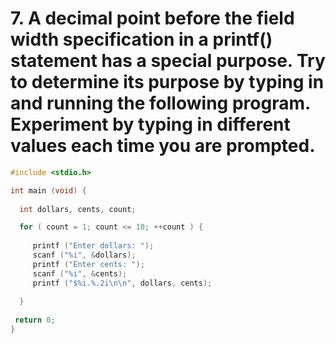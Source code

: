 # 7. A decimal point before the field width specification in a printf() statement has a special purpose. Try to determine its purpose by typing in and running the following program. Experiment by typing in different values each time you are prompted.
```C
#include <stdio.h>

int main (void) {
 
  int dollars, cents, count;

  for ( count = 1; count <= 10; ++count ) {
     
     printf ("Enter dollars: ");
     scanf ("%i", &dollars);
     printf ("Enter cents: ");
     scanf ("%i", &cents);
     printf ("$%i.%.2i\n\n", dollars, cents);
  
  }
  
 return 0;
}
```